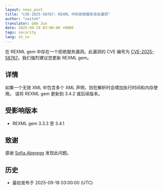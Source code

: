 ```yaml
---
layout: news_post
title: "CVE-2025-58767: REXML 中的拒绝服务攻击漏洞"
author: "naitoh"
translator: GAO Jun
date: 2025-09-18 03:00:00 +0000
tags: security
lang: zh_cn
---
```


在 REXML gem 中存在一个拒绝服务漏洞。此漏洞的 CVE 编号为 [CVE-2025-58767](https://www.cve.org/CVERecord?id=CVE-2025-58767)。我们强烈建议您更新 REXML gem。

## 详情

如果一个无效 XML 中包含多个 XML 声明，则在解析时会增加执行时间和内存使用。
请将 REXML gem 更新到 3.4.2 或后续版本。

## 受影响版本

* REXML gem 3.3.3 至 3.4.1

## 致谢

感谢 [Sofia Aberegg](https://github.com/sofiaaberegg) 发现此问题。

## 历史

* 最初发布于 2025-09-18 03:00:00 (UTC)

